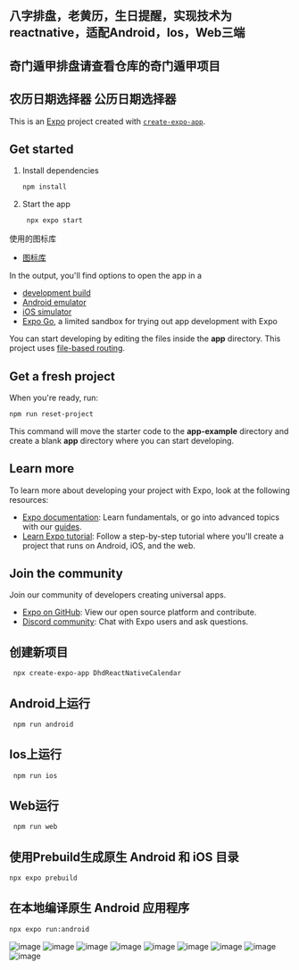 ## 八字排盘，老黄历，生日提醒，实现技术为reactnative，适配Android，Ios，Web三端
## 奇门遁甲排盘请查看仓库的奇门遁甲项目
## 农历日期选择器 公历日期选择器

This is an [Expo](https://expo.dev) project created with [`create-expo-app`](https://www.npmjs.com/package/create-expo-app).

## Get started

1. Install dependencies

   ```bash
   npm install
   ```

2. Start the app

   ```bash
    npx expo start
   ```

使用的图标库

- [图标库](https://ionic.io/ionicons)


In the output, you'll find options to open the app in a

- [development build](https://docs.expo.dev/develop/development-builds/introduction/)
- [Android emulator](https://docs.expo.dev/workflow/android-studio-emulator/)
- [iOS simulator](https://docs.expo.dev/workflow/ios-simulator/)
- [Expo Go](https://expo.dev/go), a limited sandbox for trying out app development with Expo

You can start developing by editing the files inside the **app** directory. This project uses [file-based routing](https://docs.expo.dev/router/introduction).

## Get a fresh project

When you're ready, run:

```bash
npm run reset-project
```

This command will move the starter code to the **app-example** directory and create a blank **app** directory where you can start developing.

## Learn more

To learn more about developing your project with Expo, look at the following resources:

- [Expo documentation](https://docs.expo.dev/): Learn fundamentals, or go into advanced topics with our [guides](https://docs.expo.dev/guides).
- [Learn Expo tutorial](https://docs.expo.dev/tutorial/introduction/): Follow a step-by-step tutorial where you'll create a project that runs on Android, iOS, and the web.

## Join the community

Join our community of developers creating universal apps.

- [Expo on GitHub](https://github.com/expo/expo): View our open source platform and contribute.
- [Discord community](https://chat.expo.dev): Chat with Expo users and ask questions.

## 创建新项目
```bash
 npx create-expo-app DhdReactNativeCalendar
```

## Android上运行
```bash
 npm run android
```

## Ios上运行
```bash
 npm run ios 
```

## Web运行
```bash
 npm run web
```
## 使用Prebuild生成原生 Android 和 iOS 目录
```bash
npx expo prebuild
```
## 在本地编译原生 Android 应用程序
```bash
npx expo run:android
```
![image](./pictures/1.jpg)
![image](./pictures/2.jpg)
![image](./pictures/3.jpg)
![image](./pictures/4.jpg)
![image](./pictures/5.jpg)
![image](./pictures/6.jpg)
![image](./pictures/7.jpg)
![image](./pictures/8.jpg)
![image](./pictures/9.jpg)

